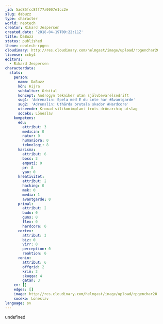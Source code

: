 ```yaml
---
_id: 5ad85fcc8ff77a0007e1cc2e
slug: dabuzz
type: character
world: neotech
creator: Rikard Jespersen
created_date: '2018-04-19T09:22:11Z'
title: DaBuzz
status: published
theme: neotech-rpgen
cloudinary: http://res.cloudinary.com/helmgast/image/upload/rpgenchar20.jpg
license: ccby4
editors:
  - Rikard Jespersen
characterdata:
  stats:
    person:
      namn: DaBuzz
      kön: Hijra
      subkultur: Orbital
      koncept: Androgyn tekniker utan självbevarelsedrift
      sug1: 'Adrenalin: Spela med E du inte har #Avantgarde'
      sug2: 'Adrenalin: Uthärda brutala skador #Hardcore'
      utseende: Kromad silikonimplant trots drönarchiq utslag
      soceko: Löneslav
    kompetens:
      edu:
        attribut: 3
        medicin: 0
        natur: 0
        humaniora: 0
        teknologi: 8
      karisma:
        attribut: 6
        boss: 2
        empati: 0
        pr: 8
        yao: 0
      kreativitet:
        attribut: 2
        hacking: 0
        mek: 0
        media: 1
        avantgarde: 0
      primal:
        attribut: 2
        budo: 0
        guns: 0
        flex: 0
        hardcore: 0
      cortex:
        attribut: 3
        biz: 0
        virr: 0
        perception: 0
        reaktion: 0
      ronin:
        attribut: 6
        offgrid: 2
        krim: 2
        skugga: 4
        gatan: 3
    cv: []
    edges: []
    image: http://res.cloudinary.com/helmgast/image/upload/rpgenchar20.jpg
    soceko: Löneslav
language: sv
---
```

undefined
